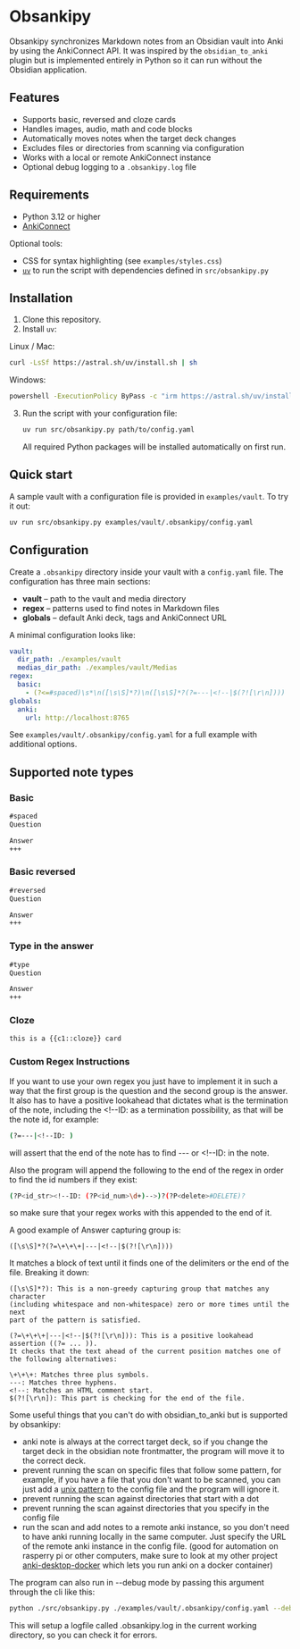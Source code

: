 # Obsankipy

Obsankipy synchronizes Markdown notes from an Obsidian vault into Anki by using the AnkiConnect API. It was inspired by the `obsidian_to_anki` plugin but is implemented entirely in Python so it can run without the Obsidian application.

## Features

- Supports basic, reversed and cloze cards
- Handles images, audio, math and code blocks
- Automatically moves notes when the target deck changes
- Excludes files or directories from scanning via configuration
- Works with a local or remote AnkiConnect instance
- Optional debug logging to a `.obsankipy.log` file

## Requirements

- Python 3.12 or higher
- [AnkiConnect](https://foosoft.net/projects/anki-connect/)

Optional tools:

- CSS for syntax highlighting (see `examples/styles.css`)
- [`uv`](https://github.com/astral-sh/uv) to run the script with dependencies defined in `src/obsankipy.py`

## Installation

1. Clone this repository.
2. Install `uv`:

Linux / Mac:
   ```bash
curl -LsSf https://astral.sh/uv/install.sh | sh
   ```

Windows:
   ```bash
powershell -ExecutionPolicy ByPass -c "irm https://astral.sh/uv/install.ps1 | iex"
   ```

3. Run the script with your configuration file:
   ```bash
   uv run src/obsankipy.py path/to/config.yaml
   ```
   All required Python packages will be installed automatically on first run.

## Quick start

A sample vault with a configuration file is provided in `examples/vault`. To try it out:

```bash
uv run src/obsankipy.py examples/vault/.obsankipy/config.yaml
```

## Configuration

Create a `.obsankipy` directory inside your vault with a `config.yaml` file. The configuration has three main sections:

- **vault** – path to the vault and media directory
- **regex** – patterns used to find notes in Markdown files
- **globals** – default Anki deck, tags and AnkiConnect URL

A minimal configuration looks like:

```yaml
vault:
  dir_path: ./examples/vault
  medias_dir_path: ./examples/vault/Medias
regex:
  basic:
    - (?<=#spaced)\s*\n([\s\S]*?)\n([\s\S]*?(?=---|<!--|$(?![\r\n])))
globals:
  anki:
    url: http://localhost:8765
```

See `examples/vault/.obsankipy/config.yaml` for a full example with additional options.

## Supported note types

### Basic
```markdown
#spaced
Question

Answer
+++
```

### Basic reversed
```markdown
#reversed
Question

Answer
+++
```

### Type in the answer
```markdown
#type
Question

Answer
+++
```

### Cloze
```markdown
this is a {{c1::cloze}} card
```
### Custom Regex Instructions
If you want to use your own regex you just have to implement it in such a way that
the first group is the question and the second group is the answer. It also has to have a
positive lookahead that dictates what is the termination of the note, including
the <!--ID: as a termination possibility, as that will be the note id, for example:
```bash
(?=---|<!--ID: )
```
will assert that the end of the note has to find --- or <!--ID: in the note.

Also the program will append the following to the end of the regex
in order to find the id numbers if they exist:
```bash
(?P<id_str><!--ID: (?P<id_num>\d+)-->)?(?P<delete>#DELETE)?
```
so make sure that your regex works with this appended to the end of it.

A good example of Answer capturing group is:
```regexp
([\s\S]*?(?=\+\+\+|---|<!--|$(?![\r\n])))
```
It matches a block of text until it finds one of the delimiters or the end of the file.
Breaking it down:

```text
([\s\S]*?): This is a non-greedy capturing group that matches any character 
(including whitespace and non-whitespace) zero or more times until the next 
part of the pattern is satisfied.

(?=\+\+\+|---|<!--|$(?![\r\n])): This is a positive lookahead assertion ((?= ... )). 
It checks that the text ahead of the current position matches one of the following alternatives:

\+\+\+: Matches three plus symbols.
---: Matches three hyphens.
<!--: Matches an HTML comment start.
$(?![\r\n]): This part is checking for the end of the file.
```

Some useful things that you can't do with obsidian_to_anki but is supported by obsankipy:
- anki note is always at the correct target deck, so if you change the target deck in the obsidian note frontmatter, the program will move it to the correct deck.
- prevent running the scan on specific files that follow some pattern, for example, if you have a file that you don't want to be scanned, you can just add a [unix pattern](https://docs.python.org/3/library/fnmatch.html) to the config file and the program will ignore it.
- prevent running the scan against directories that start with a dot
- prevent running the scan against directories that you specify in the config file
- run the scan and add notes to a remote anki instance, so you don't need to have anki running locally in the same computer. Just specify the URL of the remote anki instance in the config file. (good for automation on rasperry pi or other computers, make sure to look at my other project [anki-desktop-docker](https://github.com/mlcivilengineer/anki-desktop-docker) which lets you run anki on a docker container)

The program can also run in --debug mode by passing this argument through the cli like this:
```bash
python ./src/obsankipy.py ./examples/vault/.obsankipy/config.yaml --debug
```
This will setup a logfile called .obsankipy.log in the current working directory, so you can check it for errors.
